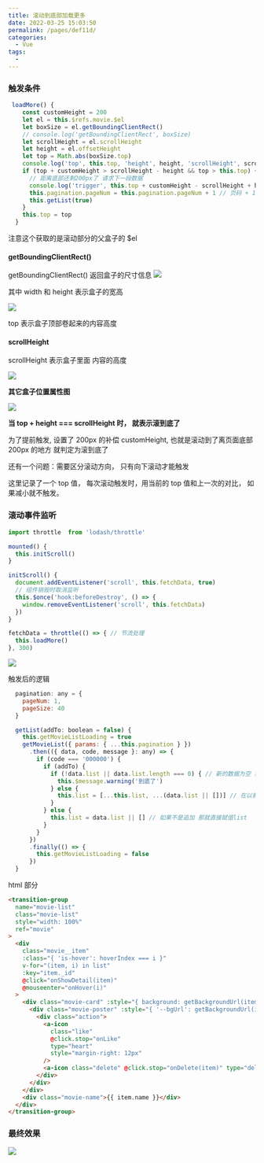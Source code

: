 ```yaml
---
title: 滚动到底部加载更多
date: 2022-03-25 15:03:50
permalink: /pages/def11d/
categories:
  - Vue
tags:
  -
---
```


### 触发条件

```js
 loadMore() {
    const customHeight = 200
    let el = this.$refs.movie.$el
    let boxSize = el.getBoundingClientRect()
    // console.log('getBoundingClientRect', boxSize)
    let scrollHeight = el.scrollHeight
    let height = el.offsetHeight
    let top = Math.abs(boxSize.top)
    console.log('top', this.top, 'height', height, 'scrollHeight', scrollHeight)
    if (top + customHeight > scrollHeight - height && top > this.top) {
      // 距离底部还剩200px了 请求下一段数据
      console.log('trigger', this.top + customHeight - scrollHeight + height)
      this.pagination.pageNum = this.pagination.pageNum + 1 // 页码 + 1
      this.getList(true)
    }
    this.top = top
  }
```

注意这个获取的是滚动部分的父盒子的 \$el

#### getBoundingClientRect()

getBoundingClientRect() 返回盒子的尺寸信息
![](https://gitee.com/gan_chuan_yin/blog-image/raw/master/img/20220325151005.png)

其中 width 和 height 表示盒子的宽高

![](https://gitee.com/gan_chuan_yin/blog-image/raw/master/img/20220325151946.png)

top 表示盒子顶部卷起来的内容高度

#### scrollHeight

scrollHeight 表示盒子里面 内容的高度

![](https://gitee.com/gan_chuan_yin/blog-image/raw/master/img/20220325151249.png)

**其它盒子位置属性图**

![](https://gitee.com/gan_chuan_yin/blog-image/raw/master/img/20220325160819.png)

**当 top + height === scrollHeight 时， 就表示滚到底了**

为了提前触发, 设置了 200px 的补偿 customHeight, 也就是滚动到了离页面底部 200px 的地方 就判定为滚到底了

还有一个问题：需要区分滚动方向， 只有向下滚动才能触发

这里记录了一个 top 值， 每次滚动触发时，用当前的 top 值和上一次的对比， 如果减小就不触发。

### 滚动事件监听

```js
import throttle  from 'lodash/throttle'

mounted() {
  this.initScroll()
}

initScroll() {
  document.addEventListener('scroll', this.fetchData, true)
  // 组件销毁时取消监听
  this.$once('hook:beforeDestroy', () => {
    window.removeEventListener('scroll', this.fetchData)
  })
}

fetchData = throttle(() => { // 节流处理
  this.loadMore()
}, 300)
```

![](https://gitee.com/gan_chuan_yin/blog-image/raw/master/img/20220325155243.png)

触发后的逻辑

```js
  pagination: any = {
    pageNum: 1,
    pageSize: 40
  }

  getList(addTo: boolean = false) {
    this.getMovieListLoading = true
    getMovieList({ params: { ...this.pagination } })
      .then(({ data, code, message }: any) => {
        if (code === '000000') {
          if (addTo) {
            if (!data.list || data.list.length === 0) { // 新的数据为空 表示已经到底了
              this.$message.warning('到底了')
            } else {
              this.list = [...this.list, ...(data.list || [])] // 在以前的数据尾部追加新的数据
            }
          } else {
            this.list = data.list || [] // 如果不是追加 那就直接赋值list
          }
        }
      })
      .finally(() => {
        this.getMovieListLoading = false
      })
  }
```

html 部分

```html
<transition-group
  name="movie-list"
  class="movie-list"
  style="width: 100%"
  ref="movie"
>
  <div
    class="movie__item"
    :class="{ 'is-hover': hoverIndex === i }"
    v-for="(item, i) in list"
    :key="item._id"
    @click="onShowDetail(item)"
    @mouseenter="onHover(i)"
  >
    <div class="movie-card" :style="{ background: getBackgroundUrl(item) }">
      <div class="movie-poster" :style="{ '--bgUrl': getBackgroundUrl(item) }">
        <div class="action">
          <a-icon
            class="like"
            @click.stop="onLike"
            type="heart"
            style="margin-right: 12px"
          />
          <a-icon class="delete" @click.stop="onDelete(item)" type="delete" />
        </div>
      </div>
    </div>
    <div class="movie-name">{{ item.name }}</div>
  </div>
</transition-group>
```

### 最终效果

![](https://qiniu.espe.work/blog/moviescroll.gif)
